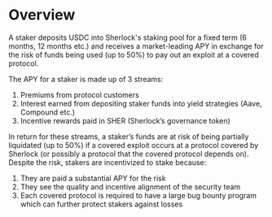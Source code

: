 # Overview

A staker deposits USDC into Sherlock's staking pool for a fixed term (6 months, 12 months etc.) and receives a market-leading APY in exchange for the risk of funds being used (up to 50%) to pay out an exploit at a covered protocol.&#x20;

The APY for a staker is made up of 3 streams:

1. Premiums from protocol customers
2. Interest earned from depositing staker funds into yield strategies (Aave, Compound etc.)
3. Incentive rewards paid in SHER (Sherlock’s governance token)

In return for these streams, a staker’s funds are at risk of being partially liquidated (up to 50%) if a covered exploit occurs at a protocol covered by Sherlock (or possibly a protocol that the covered protocol depends on). Despite the risk, stakers are incentivized to stake because:

1. They are paid a substantial APY for the risk
2. They see the quality and incentive alignment of the security team
3. Each covered protocol is required to have a large bug bounty program which can further protect stakers against losses
